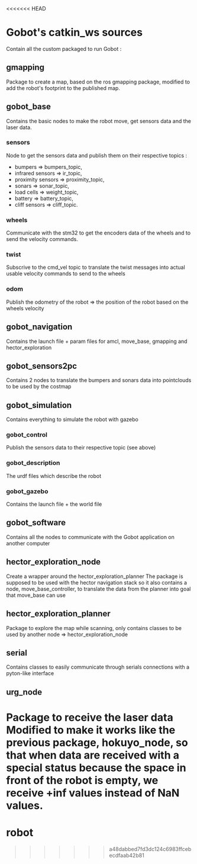 <<<<<<< HEAD
# Gobot's catkin_ws sources

Contain all the custom packaged to run Gobot : 

## gmapping

Package to create a map, based on the ros gmapping package, modified to add the robot's footprint to the published map.

## gobot_base

Contains the basic nodes to make the robot move, get sensors data and the laser data.

### sensors

Node to get the sensors data and publish them on their respective topics :
* bumpers => bumpers_topic,
* infrared sensors => ir_topic,
* proximity sensors => proximity_topic,
* sonars => sonar_topic,
* load cells => weight_topic,
* battery  => battery_topic,
* cliff sensors => cliff_topic.

### wheels

Communicate with the stm32 to get the encoders data of the wheels and to send the velocity commands.

### twist

Subscrive to the cmd_vel topic to translate the twist messages into actual usable velocity commands to send to the wheels

### odom

Publish the odometry of the robot => the position of the robot based on the wheels velocity

## gobot_navigation

Contains the launch file + param files for amcl, move_base, gmapping and hector_exploration

## gobot_sensors2pc

Contains 2 nodes to translate the bumpers and sonars data into pointclouds to be used by the costmap

## gobot_simulation

Contains everything to simulate the robot with gazebo

### gobot_control

Publish the sensors data to their respective topic (see above)

### gobot_description

The urdf files which describe the robot

### gobot_gazebo

Contains the launch file + the world file

## gobot_software

Contains all the nodes to communicate with the Gobot application on another computer

## hector_exploration_node

Create a wrapper around the hector_exploration_planner
The package is supposed to be used with the hector navigation stack so it also contains a node, move_base_controller, to translate the data from the planner into goal that move_base can use

## hector_exploration_planner

Package to explore the map while scanning, only contains classes to be used by another node => hector_exploration_node

## serial

Contains classes to easily communicate through serials connections with a pyton-like interface

## urg_node

Package to receive the laser data
Modified to make it works like the previous package, hokuyo_node, so that when data are received with a special status because the space in front of the robot is empty, we receive +inf values instead of NaN values.
=======
# robot
>>>>>>> a48dabbed7fd3dc124c6983ffcebecdfaab42b81
